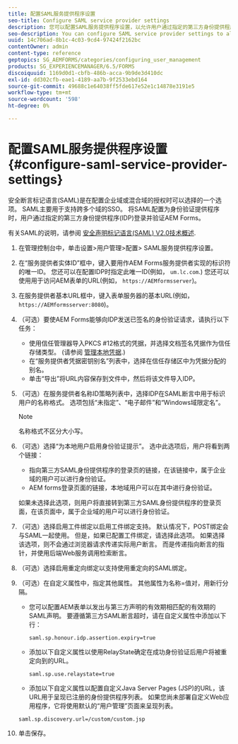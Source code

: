 ```yaml
---
title: 配置SAML服务提供程序设置
seo-title: Configure SAML service provider settings
description: 您可以配置SAML服务提供程序设置，以允许用户通过指定的第三方身份提供程序(IDP)登录并验证AEM表单。
seo-description: You can configure SAML service provider settings to allow users to login and authenticate to AEM forms via a specified third-party identity provider (IDP).
uuid: 14c706ad-8b1c-4c03-9cd4-97424f2162bc
contentOwner: admin
content-type: reference
geptopics: SG_AEMFORMS/categories/configuring_user_management
products: SG_EXPERIENCEMANAGER/6.5/FORMS
discoiquuid: 1169d0d1-cbfb-486b-acca-9b9de3d410dc
exl-id: dd302cfb-eae1-4189-aa7b-9f2533ebd164
source-git-commit: 49688c1e64038ff5fde617e52e1c14878e3191e5
workflow-type: tm+mt
source-wordcount: '598'
ht-degree: 0%

---
```


# 配置SAML服务提供程序设置{#configure-saml-service-provider-settings}

安全断言标记语言(SAML)是在配置企业域或混合域的授权时可以选择的一个选项。 SAML主要用于支持跨多个域的SSO。 将SAML配置为身份验证提供程序时，用户通过指定的第三方身份提供程序(IDP)登录并验证AEM Forms。

有关SAML的说明，请参阅 [安全声明标记语言(SAML) V2.0技术概述](https://www.oasis-open.org/committees/download.php/20645/sstc-saml-tech-overview-2%200-draft-10.pdf).

1. 在管理控制台中，单击设置>用户管理>配置> SAML服务提供程序设置。
1. 在“服务提供者实体ID”框中，键入要用作AEM Forms服务提供者实现的标识符的唯一ID。 您还可以在配置IDP时指定此唯一ID(例如， `um.lc.com`.) 您还可以使用用于访问AEM表单的URL(例如， `https://AEMformsserver`)。
1. 在服务提供者基本URL框中，键入表单服务器的基本URL(例如， `https://AEMformsserver:8080`)。
1. （可选）要使AEM Forms能够向IDP发送已签名的身份验证请求，请执行以下任务：

   * 使用信任管理器导入PKCS #12格式的凭据，并选择文档签名凭据作为信任存储类型。 (请参阅 [管理本地凭据](/help/forms/using/admin-help/local-credentials.md#managing-local-credentials).)
   * 在“服务提供者凭据密钥别名”列表中，选择在信任存储区中为凭据分配的别名。
   * 单击“导出”将URL内容保存到文件中，然后将该文件导入IDP。

1. （可选）在服务提供者名称ID策略列表中，选择IDP在SAML断言中用于标识用户的名称格式。 选项包括“未指定”、“电子邮件”和“Windows域限定名”。

   >[!NOTE]
   >
   >名称格式不区分大小写。

1. （可选）选择“为本地用户启用身份验证提示”。 选中此选项后，用户将看到两个链接：

   * 指向第三方SAML身份提供程序的登录页的链接，在该链接中，属于企业域的用户可以进行身份验证。
   * AEM forms登录页面的链接，本地域用户可以在其中进行身份验证。

   如果未选择此选项，则用户将直接转到第三方SAML身份提供程序的登录页面，在该页面中，属于企业域的用户可以进行身份验证。

1. （可选）选择启用工件绑定以启用工件绑定支持。 默认情况下，POST绑定会与SAML一起使用。 但是，如果已配置工件绑定，请选择此选项。 如果选择该选项，则不会通过浏览器请求传递实际用户断言。 而是传递指向断言的指针，并使用后端Web服务调用检索断言。
1. （可选）选择启用重定向绑定以支持使用重定向的SAML绑定。
1. （可选）在自定义属性中，指定其他属性。 其他属性为名称=值对，用新行分隔。

   * 您可以配置AEM表单以发出与第三方声明的有效期相匹配的有效期的SAML声明。 要遵循第三方SAML断言超时，请在自定义属性中添加以下行：

     `saml.sp.honour.idp.assertion.expiry=true`

   * 添加以下自定义属性以使用RelayState确定在成功身份验证后用户将被重定向到的URL。

     `saml.sp.use.relaystate=true`

   * 添加以下自定义属性以配置自定义Java Server Pages (JSP)的URL，该URL用于呈现已注册的身份提供程序列表。 如果您尚未部署自定义Web应用程序，它将使用默认的“用户管理”页面来呈现列表。

   `saml.sp.discovery.url=/custom/custom.jsp`

1. 单击保存。
